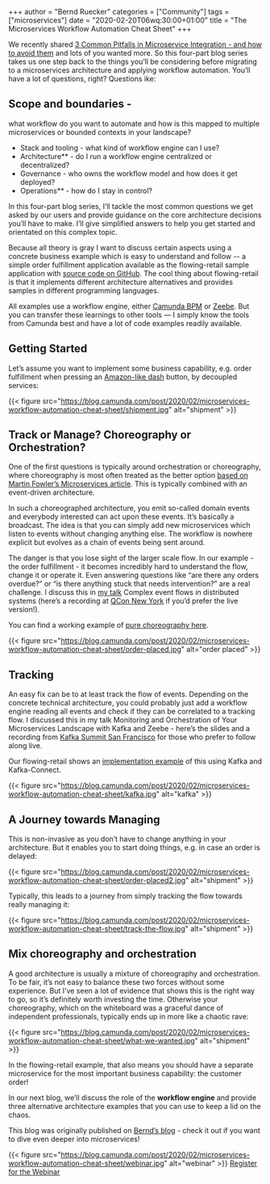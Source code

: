 +++
author = "Bernd Ruecker"
categories = ["Community"]
tags = ["microservices"]
date = "2020-02-20T06wq:30:00+01:00"
title = "The Microservices Workflow Automation Cheat Sheet"
+++

We recently shared [3 Common Pitfalls in Microservice Integration - and how to avoid them](https://camunda.com/learn/whitepapers/3-common-pitfalls/) and lots of you wanted more. So this four-part blog series takes us one step back to the things you’ll be considering before migrating to a microservices architecture and applying workflow automation. You’ll have a lot of questions, right? Questions ike:

<!--more-->

## Scope and boundaries - 
what workflow do you want to automate and how is this mapped to multiple microservices or bounded contexts in your landscape?

* Stack and tooling - what kind of workflow engine can I use?
* Architecture** - do I run a workflow engine centralized or decentralized?
* Governance - who owns the workflow model and how does it get deployed?
* Operations** - how do I stay in control?

In this four-part blog series, I’ll tackle the most common questions we get asked by our users and provide guidance on the core architecture decisions you’ll have to make. I’ll give simplified answers to help you get started and orientated on this complex topic.

Because all theory is gray I want to discuss certain aspects using a concrete business example which is easy to understand and follow -- a simple order fulfillment application available as the flowing-retail sample application with [source code on GitHub](https://github.com/berndruecker/flowing-retail). The cool thing about flowing-retail is that it implements different architecture alternatives and provides samples in different programming languages.

All examples use a workflow engine, either [Camunda BPM](https://camunda.com/) or [Zeebe](https://zeebe.io/). But you can transfer these learnings to other tools — I simply know the tools from Camunda best and have a lot of code examples readily available.

## Getting Started

Let’s assume you want to implement some business capability, e.g. order fulfillment when pressing an [Amazon-like dash](https://en.wikipedia.org/wiki/Amazon_Dash) button, by decoupled services:

{{< figure src="https://blog.camunda.com/post/2020/02/microservices-workflow-automation-cheat-sheet/shipment.jpg" alt="shipment" >}}

## Track or Manage? Choreography or Orchestration?

One of the first questions is typically around orchestration or choreography, where choreography is most often treated as the better option [based on Martin Fowler’s Microservices article](https://martinfowler.com/articles/microservices.html). This is typically combined with an event-driven architecture.

In such a choreographed architecture, you emit so-called domain events and everybody interested can act upon these events. It’s basically a broadcast. The idea is that you can simply add new microservices which listen to events without changing anything else. The workflow is nowhere explicit but evolves as a chain of events being sent around. 

The danger is that you lose sight of the larger scale flow. In our example - the order fulfillment -  it becomes incredibly hard to understand the flow, change it or operate it. Even answering questions like “are there any orders overdue?” or “is there anything stuck that needs intervention?” are a real challenge. I discuss this in [my talk](https://www.slideshare.net/BerndRuecker/complex-event-flows-in-distributed-systems) Complex event flows in distributed systems (here’s a recording at [QCon New York](https://www.infoq.com/presentations/event-flow-distributed-systems/) if you’d prefer the live version!).

You can find a working example of [pure choreography here](https://github.com/berndruecker/flowing-retail/tree/master/kafka/java/choreography-alternative). 

{{< figure src="https://blog.camunda.com/post/2020/02/microservices-workflow-automation-cheat-sheet/order-placed.jpg" alt="order placed" >}}

## Tracking

An easy fix can be to at least track the flow of events. Depending on the concrete technical architecture, you could probably just add a workflow engine reading all events and check if they can be correlated to a tracking flow. I discussed this in my talk Monitoring and Orchestration of Your Microservices Landscape with Kafka and Zeebe - here’s the slides and a recording from [Kafka Summit San Francisco](https://www.confluent.io/kafka-summit-sf18/the_big_picture/) for those who prefer to follow along live. 

Our flowing-retail shows an [implementation example](https://github.com/berndruecker/flowing-retail/tree/master/kafka/java/choreography-alternative/zeebe-track) of this using Kafka and Kafka-Connect.

{{< figure src="https://blog.camunda.com/post/2020/02/microservices-workflow-automation-cheat-sheet/kafka.jpg" alt="kafka" >}}
## A Journey towards Managing

This is non-invasive as you don’t have to change anything in your architecture. But it enables you to start doing things, e.g. in case an order is delayed:

{{< figure src="https://blog.camunda.com/post/2020/02/microservices-workflow-automation-cheat-sheet/order-placed2.jpg" alt="shipment" >}}

Typically, this leads to a journey from simply tracking the flow towards really managing it:

{{< figure src="https://blog.camunda.com/post/2020/02/microservices-workflow-automation-cheat-sheet/track-the-flow.jpg" alt="shipment" >}}

## Mix choreography and orchestration

A good architecture is usually a mixture of choreography and orchestration. To be fair, it’s not easy to balance these two forces without some experience. But I’ve seen a lot of evidence that shows this is the right way to go, so it’s definitely worth investing the time. Otherwise your choreography, which on the whiteboard was a graceful dance of independent professionals, typically ends up in more like a chaotic rave:

{{< figure src="https://blog.camunda.com/post/2020/02/microservices-workflow-automation-cheat-sheet/what-we-wanted.jpg" alt="shipment" >}}

In the flowing-retail example, that also means you should have a separate microservice for the most important business capability: the customer order!

In our next blog, we’ll discuss the role of the **workflow engine** and provide three alternative architecture examples that you can use to keep a lid on the chaos. 

This blog was originally published on [Bernd’s blog](https://blog.bernd-ruecker.com/the-microservice-workflow-automation-cheat-sheet-fc0a80dc25aa)  - check it out if you want to dive even deeper into microservices!

{{< figure src="https://blog.camunda.com/post/2020/02/microservices-workflow-automation-cheat-sheet/webinar.jpg" alt="webinar" >}}
[Register for the Webinar](https://camunda.com/learn/webinars/microservices-landscape-workflow-automation/)

